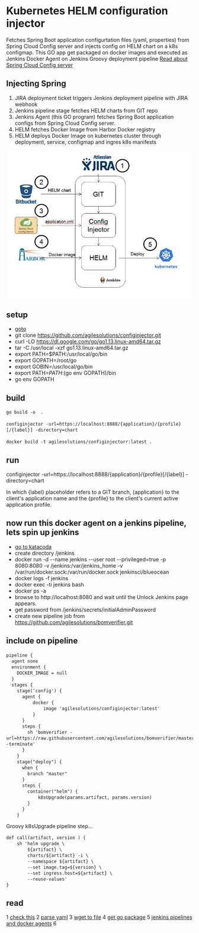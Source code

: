 # Kubernetes HELM configuration injector
Fetches Spring Boot application configurtation files (yaml, properties) from Spring Cloud Config server and injects config on HELM chart on a k8s configmap. This GO app get packaged on docker images and executed as Jenkins Docker Agent on Jenkins Groovy deployment pipeline
[Read about Spring Cloud Config server](https://o7planning.org/en/11727/understanding-spring-cloud-config-client-with-example)

## Injecting Spring

1. JIRA deployment ticket triggers Jenkins deployment pipeline with JIRA webhook
2. Jenkins pipeline stage fetches HELM charts from GIT repo
3. Jenkins Agent (this GO program) fetches Spring Boot application configs from Spring Cloud Config server.
4. HELM fetches Docker Image from Harbor Docker registry
5. HELM deploys Docker Image on kubernetes cluster through deployment, service, configmap and ingres k8s manifests

![Jenkins kubernetes pipelines](pipeline.JPG)

## setup

* [goto](https://www.katacoda.com/courses/docker/deploying-first-container)
* git clone https://github.com/agilesolutions/configinjector.git
* curl -LO https://dl.google.com/go/go1.13.linux-amd64.tar.gz
* tar -C /usr/local -xzf go1.13.linux-amd64.tar.gz
* export PATH=$PATH:/usr/local/go/bin	
* export GOPATH=/root/go
* export GOBIN=/usr/local/go/bin
* export PATH=$PATH:$(go env GOPATH)/bin
* go env GOPATH

## build

```
go build -o  .

configinjector -url=https://localhost:8888/{application}/{profile}[/{label}] -directory=chart

docker build -t agilesolutions/configinjectorr:latest .
```

## run
configinjector -url=https://localhost:8888/{application}/{profile}[/{label}] -directory=chart

In which {label} placeholder refers to a GIT branch, {application} to the client's application name and the {profile} to the client's current active application profile.

## now run this docker agent on a jenkins pipeline, lets spin up jenkins

* [go to katacoda](https://www.katacoda.com/courses/kubernetes/helm-package-manager)
* create directory /jenkins
* docker run -d --name jenkins --user root --privileged=true -p 8080:8080 -v /jenkins:/var/jenkins_home -v /var/run/docker.sock:/var/run/docker.sock jenkinsci/blueocean
* docker logs -f jenkins
* docker exec -ti jenkins bash
* docker ps -a
* browse to http://localhost:8080 and wait until the Unlock Jenkins page appears.
* get password from /jenkins/secrets/initialAdminPassword
* create new pipeline job from https://github.com/agilesolutions/bomverifier.git

## include on pipeline

```
pipeline {
  agent none
  environment {
    DOCKER_IMAGE = null
  }
  stages {
    stage('config') {
      agent {
          docker {
              image 'agilesolutions/configinjector:latest'
          }
      }
      steps {
        sh 'bomverifier -url=https://raw.githubusercontent.com/agilesolutions/bomverifier/master/bom.txt -terminate'
      }
    }
    stage("deploy") {
      when {
        branch "master"
      }
      steps {
        container("helm") {
			k8sUpgrade(params.artifact, params.version)
        }
      }
    }
```
Groovy k8sUpgrade pipeline step...

```
def call(artifact, version ) {
    sh 'helm upgrade \
        ${artifact} \
        charts/${artifact} -i \
        --namespace ${artifact} \
        --set image.tag=${version} \
        --set ingress.host=${artifact} \
        --reuse-values'
}
```

## read

1 [check this](https://www.callicoder.com/docker-golang-image-container-example/)
2 [parse yaml](https://stackoverflow.com/questions/28682439/go-parse-yaml-file/28683173)
3 [wget to file](https://stackoverflow.com/questions/11692860/how-can-i-efficiently-download-a-large-file-using-go)
4 [get go package](https://gopkg.in/yaml.v2)
5 [jenkins pipelines and docker agents](https://jenkins.io/doc/book/pipeline/docker/)
6 []()
